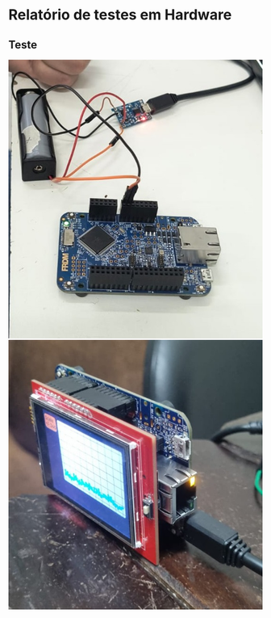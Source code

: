 # Relatório de testes em Hardware

## Teste

![Teste do Circuito de bateria](Teste-bateria.jpg)
![Teste do Display com o microcontrolador](Teste-display.jpg)

